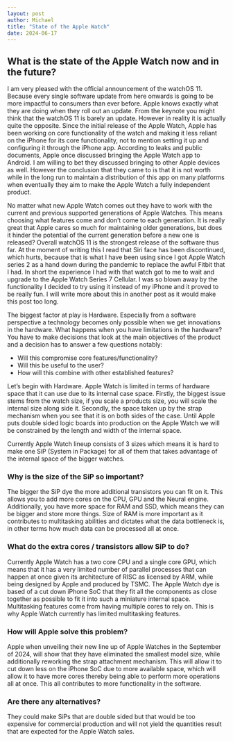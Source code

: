 ```yaml
---
layout: post
author: Michael
title: "State of the Apple Watch"
date: 2024-06-17
---
```


## What is the state of the Apple Watch now and in the future?

I am very pleased with the official announcement of the watchOS 11. Because every single software update from here onwards is going to be more impactful to consumers than ever before. Apple knows exactly what they are doing when they roll out an update. From the keynote you might think that the watchOS 11 is barely an update. However in reality it is actually quite the opposite. Since the initial release of the Apple Watch, Apple has been working on core functionality of the watch and making it less reliant on the iPhone for its core functionality, not to mention setting it up and configuring it through the iPhone app. According to leaks and public documents, Apple once discussed bringing the Apple Watch app to Android. I am willing to bet they discussed bringing to other Apple devices as well. However the conclusion that they came to is that it is not worth while in the long run to maintain a distribution of this app on many platforms when eventually they aim to make the Apple Watch a fully independent product. 

No matter what new Apple Watch comes out they have to work with the current and previous supported generations of Apple Watches. This means choosing what features come and don’t come to each generation. It is really great that Apple cares so much for maintaining older generations, but does it hinder the potential of the current generation before a new one is released? Overall watchOS 11 is the strongest release of the software thus far. At the moment of writing this I read that Siri face has been discontinued, which hurts, because that is what I have been using since I got Apple Watch series 2 as a hand down during the pandemic to replace the awful Fitbit that I had. In short the experience I had with that watch got to me to wait and upgrade to the Apple Watch Series 7 Cellular. I was so blown away by the functionality I decided to try using it instead of my iPhone and it proved to be really fun. I will write more about this in another post as it would make this post too long.

The biggest factor at play is Hardware.
Especially from a software perspective a technology becomes only possible when we get innovations in the hardware. What happens when you have limitations in the hardware? You have to make decisions that look at the main objectives of the product and a decision has to answer a few questions notably:
- Will this compromise core features/functionality?
- Will this be useful to the user?
- How will this combine with other established features?

Let’s begin with Hardware. Apple Watch is limited in terms of hardware space that it can use due to its internal case space. Firstly, the biggest issue stems from the watch size, if you scale a products size, you will scale the internal size along side it. Secondly, the space taken up by the strap mechanism when you see that it is on both sides of the case. Until Apple puts double sided logic boards into production on the Apple Watch we will be constrained by the length and width of the internal space.

Currently Apple Watch lineup consists of 3 sizes which means it is hard to make one SiP (System in Package) for all of them that takes advantage of the internal space of the bigger watches.

### Why is the size of the SiP so important?
The bigger the SiP dye the more additional transistors you can fit on it. This allows you to add more cores on the CPU, GPU and the Neural engine. Additionally, you have more space for RAM and SSD, which means they can be bigger and store more things. Size of RAM is more important as it contributes to multitasking abilities and dictates what the data bottleneck is, in other terms how much data can be processed all at once.

### What do the extra cores / transistors allow SiP to do?
Currently Apple Watch has a two core CPU and a single core GPU, which means that it has a very limited number of parallel processes that can happen at once given its architecture of RISC as licensed by ARM, while being designed by Apple and produced by TSMC. The Apple Watch dye is based of a cut down iPhone SoC that they fit all the components as close together as possible to fit it into such a miniature internal space. Multitasking features come from having multiple cores to rely on. This is why Apple Watch currently has limited  multitasking features.  

### How will Apple solve this problem?
Apple when unveiling their new line up of Apple Watches in the September of 2024, will show that they have eliminated the smallest model size, while additionally reworking the strap attachment mechanism. This will allow it to cut down less on the iPhone SoC due to more available space, which will allow it to have more cores thereby being able to perform more operations all at once. This all contributes to more functionality in the software.

### Are there any alternatives?
They could make SiPs that are double sided but that would be too expensive for commercial production and will not yield the quantities result that are expected for the Apple Watch sales.